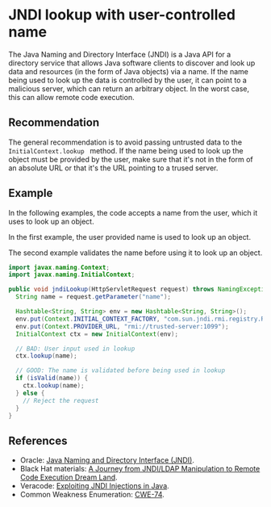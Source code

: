# JNDI lookup with user-controlled name
The Java Naming and Directory Interface (JNDI) is a Java API for a directory service that allows Java software clients to discover and look up data and resources (in the form of Java objects) via a name. If the name being used to look up the data is controlled by the user, it can point to a malicious server, which can return an arbitrary object. In the worst case, this can allow remote code execution.


## Recommendation
The general recommendation is to avoid passing untrusted data to the `InitialContext.lookup ` method. If the name being used to look up the object must be provided by the user, make sure that it's not in the form of an absolute URL or that it's the URL pointing to a trused server.


## Example
In the following examples, the code accepts a name from the user, which it uses to look up an object.

In the first example, the user provided name is used to look up an object.

The second example validates the name before using it to look up an object.


```java
import javax.naming.Context;
import javax.naming.InitialContext;

public void jndiLookup(HttpServletRequest request) throws NamingException {
  String name = request.getParameter("name");

  Hashtable<String, String> env = new Hashtable<String, String>();
  env.put(Context.INITIAL_CONTEXT_FACTORY, "com.sun.jndi.rmi.registry.RegistryContextFactory");
  env.put(Context.PROVIDER_URL, "rmi://trusted-server:1099");
  InitialContext ctx = new InitialContext(env);

  // BAD: User input used in lookup
  ctx.lookup(name);

  // GOOD: The name is validated before being used in lookup
  if (isValid(name)) {
    ctx.lookup(name);
  } else {
    // Reject the request
  }
}
```

## References
* Oracle: [Java Naming and Directory Interface (JNDI)](https://docs.oracle.com/javase/8/docs/technotes/guides/jndi/).
* Black Hat materials: [A Journey from JNDI/LDAP Manipulation to Remote Code Execution Dream Land](https://www.blackhat.com/docs/us-16/materials/us-16-Munoz-A-Journey-From-JNDI-LDAP-Manipulation-To-RCE-wp.pdf).
* Veracode: [Exploiting JNDI Injections in Java](https://www.veracode.com/blog/research/exploiting-jndi-injections-java).
* Common Weakness Enumeration: [CWE-74](https://cwe.mitre.org/data/definitions/74.html).

